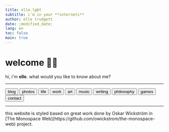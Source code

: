 ```yaml
---
title: elle.lgbt
subtitle: i'm in your **internets**
author: elle trudgett
date: ;modified_date;
lang: en
toc: false
main: true
---
```


# welcome 🏳️‍⚧️

hi, i'm **elle**. what would you like to know about me?

<hr/>

[<button>blog</button>](/blog)
[<button>photos</button>](/photos)
[<button>life</button>](/life)
[<button>work</button>](/work)
[<button>art</button>](/art)
[<button>music</button>](/music)
[<button>writing</button>](/writing)
[<button>philosophy</button>](/philosophy)
[<button>games</button>](/games)
[<button>contact</button>](/contact)

<hr/>
this website is styled based on great work done by Oskar&nbsp;Wickström in [The&nbsp;Monospace&nbsp;Web](https://github.com/owickstrom/the-monospace-web) project.
